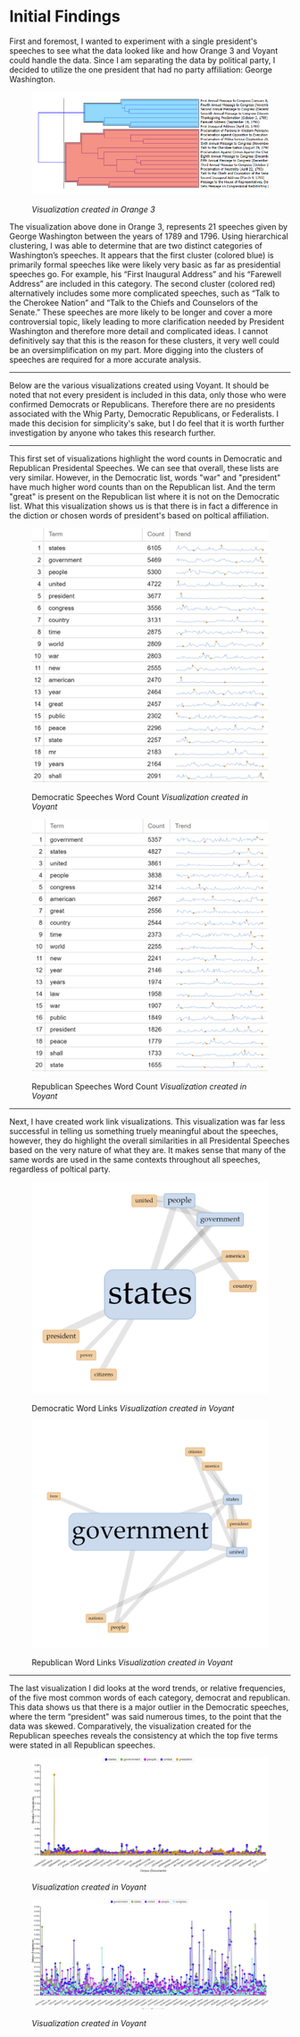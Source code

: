 # Initial Findings

First and foremost, I wanted to experiment with a single president's speeches to see what the data looked like and how Orange 3 and Voyant could handle the data. Since I am separating the data by political party, I decided to utilize the one president that had no party affiliation: George Washington.


<figure>

![Replace Me, Sample Image](imgs/gwhc.png)

<figcaption>

*Visualization created in Orange 3*

</figcaption>

</figure>


The visualization above done in Orange 3, represents 21 speeches given by George Washington between the years of 1789 and 1796. Using hierarchical clustering, I was able to determine that are two distinct categories of Washington’s speeches. It appears that the first cluster (colored blue) is primarily formal speeches like were likely very basic as far as presidential speeches go. For example, his “First Inaugural Address” and his “Farewell Address” are included in this category. The second cluster (colored red) alternatively includes some more complicated speeches, such as “Talk to the Cherokee Nation” and “Talk to the Chiefs and Counselors of the Senate.” These speeches are more likely to be longer and cover a more controversial topic, likely leading to more clarification needed by President Washington and therefore more detail and complicated ideas. I cannot definitively say that this is the reason for these clusters, it very well could be an oversimplification on my part. More digging into the clusters of speeches are required for a more accurate analysis.

---

Below are the various visualizations created using Voyant. It should be noted that not every president is included in this data, only those who were confirmed Democrats or Republicans. Therefore there are no presidents associated with the Whig Party, Democratic Republicans, or Federalists. I made this decision for simplicity's sake, but I do feel that it is worth further investigation by anyone who takes this research further.


---

This first set of visualizations highlight the word counts in Democratic and Republican Presidental Speeches. We can see that overall, these lists are very similar. However, in the Democratic list, words "war" and "president" have much higher word counts than on the Republican list. And the term "great" is present on the Republican list where it is not on the Democratic list. What this visualization shows us is that there is in fact a difference in the diction or chosen words of president's based on poltical affiliation. 

<figure>

![Replace Me, Sample Image](imgs/dem_wordcount.PNG)

<figcaption>

Democratic Speeches Word Count *Visualization created in Voyant*

</figcaption>

</figure>


<figure>

![Replace Me, Sample Image](imgs/rep_wordcount.PNG)

<figcaption>

Republican Speeches Word Count *Visualization created in Voyant*

</figcaption>

</figure>

---

Next, I have created work link visualizations. This visualization was far less successful in telling us something truely meaningful about the speeches, however, they do highlight the overall similarities in all Presidental Speeches based on the very nature of what they are. It makes sense that many of the same words are used in the same contexts throughout all speeches, regardless of poltical party.

<figure>

![Replace Me, Sample Image](imgs/dem_wordlinks.PNG)

<figcaption>

Democratic Word Links *Visualization created in Voyant*

</figcaption>

</figure>


<figure>

![Replace Me, Sample Image](imgs/rep_wordlinks.PNG)

<figcaption>

Republican Word Links *Visualization created in Voyant*

</figcaption>

</figure>

---

The last visualization I did looks at the word trends, or relative frequencies, of the five most common words of each category, democrat and republican. This data shows us that there is a major outlier in the Democratic speeches, where the term “president" was said numerous times, to the point that the data was skewed. Comparatively, the visualization created for the Republican speeches reveals the consistency at which the top five terms were stated in all Republican speeches.

<figure>

![Replace Me, Sample Image](imgs/dem_trends.PNG)

<figcaption>

*Visualization created in Voyant*

</figcaption>

</figure>

<figure>

![Replace Me, Sample Image](imgs/rep_trends.PNG)

<figcaption>

*Visualization created in Voyant*

</figcaption>

</figure>
